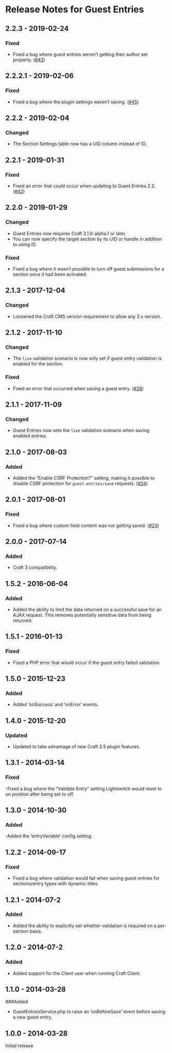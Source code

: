 # Release Notes for Guest Entries

## 2.2.3 - 2019-02-24

### Fixed
- Fixed a bug where guest entries weren’t getting their author set properly. ([#43](https://github.com/craftcms/guest-entries/issues/43)) 

## 2.2.2.1 - 2019-02-06

### Fixed
- Fixed a bug where the plugin settings weren’t saving. ([#45](https://github.com/craftcms/guest-entries/issues/45))

## 2.2.2 - 2019-02-04

### Changed
- The Section Settings table now has a UID column instead of ID.

## 2.2.1 - 2019-01-31

### Fixed
- Fixed an error that could occur when updating to Guest Entries 2.2. ([#42](https://github.com/craftcms/guest-entries/issues/42))

## 2.2.0 - 2019-01-29

### Changed
- Guest Entries now requires Craft 3.1.0-alpha.1 or later.
- You can now specify the target section by its UID or handle in addition to using ID.

### Fixed
- Fixed a bug where it wasn’t possible to turn off guest submissions for a section once it had been activated.

## 2.1.3 - 2017-12-04

### Changed
- Loosened the Craft CMS version requirement to allow any 3.x version.

## 2.1.2 - 2017-11-10

### Changed
- The `live` validation scenario is now only set if guest entry validation is enabled for the section.

### Fixed
- Fixed an error that occurred when saving a guest entry. ([#28](https://github.com/craftcms/guest-entries/issues/28))

## 2.1.1 - 2017-11-09

### Changed
- Guest Entries now sets the `live` validation scenario when saving enabled entries.

## 2.1.0 - 2017-08-03

### Added
- Added the “Enable CSRF Protection?” setting, making it possible to disable CSRF protection for `guest-entries/save` requests. ([#24](https://github.com/craftcms/guest-entries/issues/24)) 

## 2.0.1 - 2017-08-01

### Fixed
- Fixed a bug where custom field content was not getting saved. ([#23](https://github.com/craftcms/guest-entries/issues/23))

## 2.0.0 - 2017-07-14

### Added
- Craft 3 compatibility.

## 1.5.2 - 2016-06-04

### Added
- Added the ability to limit the data returned on a successful save for an AJAX request. This removes potentially sensitive data from being returned.

## 1.5.1 - 2016-01-13

### Fixed
- Fixed a PHP error that would occur if the guest entry failed validation.

## 1.5.0 - 2015-12-23

### Added
 - Added ‘onSuccess‘ and ‘onError‘ events.

## 1.4.0 - 2015-12-20

### Updated
- Updated to take advantage of new Craft 2.5 plugin features.

## 1.3.1 - 2014-03-14

### Fixed
-Fixed a bug where the “Validate Entry” setting Lightswitch would reset to on position after being set to off.

## 1.3.0 - 2014-10-30

### Added
-Added the ‘entryVariable‘ config setting.

## 1.2.2 - 2014-09-17

### Fixed
- Fixed a bug where validation would fail when saving guest entries for sections/entry types with dynamic titles.
## 1.2.1 - 2014-07-2

### Added
- Added the ability to explicitly set whether validation is required on a per-section basis.

## 1.2.0 - 2014-07-2

### Added
- Added support for the Client user when running Craft Client.

## 1.1.0 - 2014-03-28

###Added
- GuestEntriesService.php to raise an ‘onBeforeSave’ event before saving a new guest entry.

## 1.0.0 - 2014-03-28

Initial release
